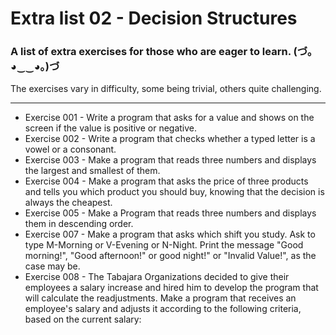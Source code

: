 # Extra list 02 - Decision Structures 

### A list of extra exercises for those who are eager to learn. (づ｡◕‿‿◕｡)づ

The exercises vary in difficulty, some being trivial, others quite challenging.

---

- Exercise 001 - Write a program that asks for a value and shows on the screen if the value is positive or negative. 
- Exercise 002 - Write a program that checks whether a typed letter is a vowel or a consonant.
- Exercise 003 - Make a program that reads three numbers and displays the largest and smallest of them.
- Exercise 004 - Make a program that asks the price of three products and tells you which product you should buy, knowing that the decision is always the cheapest.
- Exercise 005 - Make a Program that reads three numbers and displays them in descending order.
- Exercise 007 - Make a program that asks which shift you study. Ask to type M-Morning or V-Evening or N-Night. Print the message "Good morning!", "Good afternoon!" or good night!" or "Invalid Value!", as the case may be.
- Exercise 008 - The Tabajara Organizations decided to give their employees a salary increase and hired him to develop the program that will calculate the readjustments. Make a program that receives an employee's salary and adjusts it according to the following criteria, based on the current salary:

    

    
